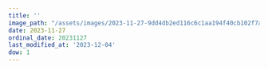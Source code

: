 ```yaml
---
title: ''
image_path: "/assets/images/2023-11-27-9dd4db2ed116c6c1aa194f40cb102f7a.jpeg"
date: 2023-11-27
ordinal_date: 20231127
last_modified_at: '2023-12-04'
dow: 1
---
```


